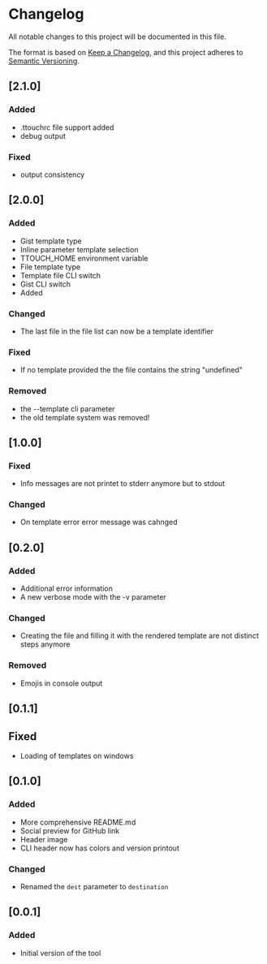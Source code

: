 # Changelog
All notable changes to this project will be documented in this file.

The format is based on [Keep a Changelog](https://keepachangelog.com/en/1.0.0/),
and this project adheres to [Semantic Versioning](https://semver.org/spec/v2.0.0.html).

## [2.1.0]
### Added

- .ttouchrc file support added
- debug output

### Fixed

- output consistency

## [2.0.0]
### Added

- Gist template type
- Inline parameter template selection
- TTOUCH_HOME environment variable
- File template type
- Template file CLI switch
- Gist CLI switch
- Added 

### Changed

- The last file in the file list can now be a template identifier

### Fixed

- If no template provided the the file contains the string "undefined"

### Removed

- the --template cli parameter
- the old template system was removed! 

## [1.0.0]
### Fixed

- Info messages are not printet to stderr anymore but to stdout

### Changed

- On template error error message was cahnged


## [0.2.0]
### Added

- Additional error information
- A new verbose mode with the -v parameter

### Changed

- Creating the file and filling it with the rendered template are not distinct steps anymore

### Removed

- Emojis in console output

## [0.1.1]
## Fixed

- Loading of templates on windows

## [0.1.0]
### Added

- More comprehensive README.md
- Social preview for GitHub link
- Header image
- CLI header now has colors and version printout

### Changed

- Renamed the ```dest``` parameter to ```destination```


## [0.0.1]
### Added

- Initial version of the tool 
